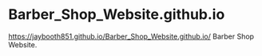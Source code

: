 # Barber_Shop_Website.github.io
https://jaybooth851.github.io/Barber_Shop_Website.github.io/
 Barber Shop Website.
